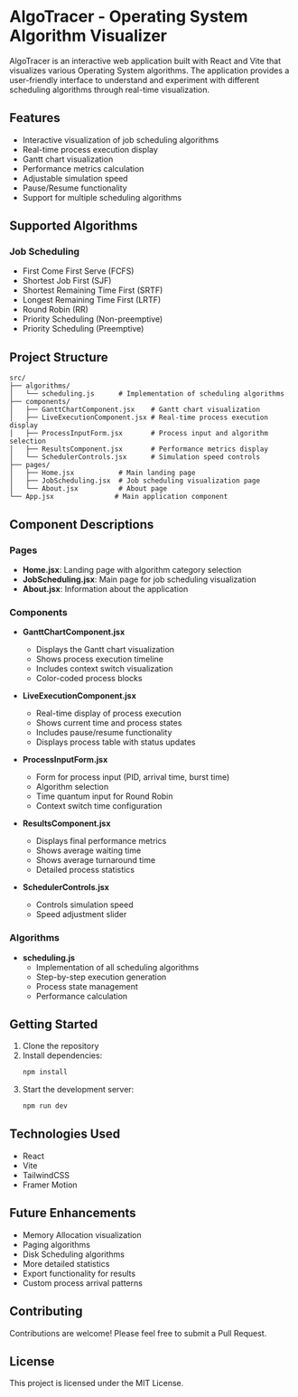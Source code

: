 # AlgoTracer - Operating System Algorithm Visualizer

AlgoTracer is an interactive web application built with React and Vite that visualizes various Operating System algorithms. The application provides a user-friendly interface to understand and experiment with different scheduling algorithms through real-time visualization.

## Features

- Interactive visualization of job scheduling algorithms
- Real-time process execution display
- Gantt chart visualization
- Performance metrics calculation
- Adjustable simulation speed
- Pause/Resume functionality
- Support for multiple scheduling algorithms

## Supported Algorithms

### Job Scheduling
- First Come First Serve (FCFS)
- Shortest Job First (SJF)
- Shortest Remaining Time First (SRTF)
- Longest Remaining Time First (LRTF)
- Round Robin (RR)
- Priority Scheduling (Non-preemptive)
- Priority Scheduling (Preemptive)

## Project Structure

```
src/
├── algorithms/
│   └── scheduling.js      # Implementation of scheduling algorithms
├── components/
│   ├── GanttChartComponent.jsx    # Gantt chart visualization
│   ├── LiveExecutionComponent.jsx # Real-time process execution display
│   ├── ProcessInputForm.jsx       # Process input and algorithm selection
│   ├── ResultsComponent.jsx       # Performance metrics display
│   └── SchedulerControls.jsx      # Simulation speed controls
├── pages/
│   ├── Home.jsx           # Main landing page
│   ├── JobScheduling.jsx  # Job scheduling visualization page
│   └── About.jsx          # About page
└── App.jsx               # Main application component
```

## Component Descriptions

### Pages

- **Home.jsx**: Landing page with algorithm category selection
- **JobScheduling.jsx**: Main page for job scheduling visualization
- **About.jsx**: Information about the application

### Components

- **GanttChartComponent.jsx**
  - Displays the Gantt chart visualization
  - Shows process execution timeline
  - Includes context switch visualization
  - Color-coded process blocks

- **LiveExecutionComponent.jsx**
  - Real-time display of process execution
  - Shows current time and process states
  - Includes pause/resume functionality
  - Displays process table with status updates

- **ProcessInputForm.jsx**
  - Form for process input (PID, arrival time, burst time)
  - Algorithm selection
  - Time quantum input for Round Robin
  - Context switch time configuration

- **ResultsComponent.jsx**
  - Displays final performance metrics
  - Shows average waiting time
  - Shows average turnaround time
  - Detailed process statistics

- **SchedulerControls.jsx**
  - Controls simulation speed
  - Speed adjustment slider

### Algorithms

- **scheduling.js**
  - Implementation of all scheduling algorithms
  - Step-by-step execution generation
  - Process state management
  - Performance calculation

## Getting Started

1. Clone the repository
2. Install dependencies:
   ```bash
   npm install
   ```
3. Start the development server:
   ```bash
   npm run dev
   ```

## Technologies Used

- React
- Vite
- TailwindCSS
- Framer Motion

## Future Enhancements

- Memory Allocation visualization
- Paging algorithms
- Disk Scheduling algorithms
- More detailed statistics
- Export functionality for results
- Custom process arrival patterns

## Contributing

Contributions are welcome! Please feel free to submit a Pull Request.

## License

This project is licensed under the MIT License.
